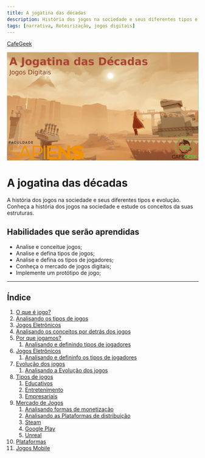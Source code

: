 ```yaml
---
title: A jogatina das décadas
description: História dos jogos na sociedade e seus diferentes tipos e evoluções
tags: [narrativa, Roteirização, jogos digitais]
---
```

[CafeGeek](http:cafegeek.eti.br)

![cafegeek_roteirizacao](imagens/introducao_jogatina_das_decadas.jpg)

# A jogatina das décadas
A história dos jogos na sociedade e seus diferentes tipos e evolução. Conheça a história dos jogos na sociedade e estude os conceitos da suas estruturas.

## Habilidades que serão aprendidas  
- Analise e conceitue jogos;    
- Analise e defina tipos de jogos;    
- Analise e defina os tipos de jogadores;      
- Conheça o mercado de jogos digitais;    
- Implemente um protótipo de jogo;    
---
## Índice
1. [O que é jogo?](o_que_e_jogo.html)
1. [Analisando os tipos de jogos](analisando_tipos_de_jogos.html)
1. [Jogos Eletrônicos](jogos_eletronicos.html)
1. [Analisando os conceitos por detrás dos jogos](#1.1)
1. [Por que jogamos?](#2)    
    1. [Analisando e definindo tipos de jogadores](#2)
1. [Jogos Eletrônicos](#1)
    1. [Analisando e defininfo os tipos de jogadores](#1)
1. [Evolução dos jogos](#2)
    1. [Analisando a Evolução dos jogos](#)
1. [Tipos de jogos](#1)
    1. [Educativos](#)
    1. [Entretenimento](#)
    1. [Empresariais](#)
1. [Mercado de Jogos](#)
    1. [Analisando formas de monetização](#)
    1. [Analisando as Plataformas de distribuição](#)
    1. [Steam](#)
    1. [Google Play](#)
    1. [Unreal](#)    
1. [Plataformas](#1)    
1. [Jogos Mobile](#1)
